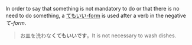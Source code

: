 In order to say that something is not mandatory to do or that there is no need to do something, a [てもいい-form](47) is used after a verb in the negative *て-form*.
>お皿を洗わな**くてもいいです**。It is not necessary to wash dishes.